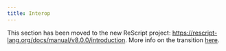 ```yaml
---
title: Interop
---
```


This section has been moved to the new ReScript project: https://rescript-lang.org/docs/manual/v8.0.0/introduction. More info on the transition [here](https://rescript-lang.org/blog/bucklescript-is-rebranding).
